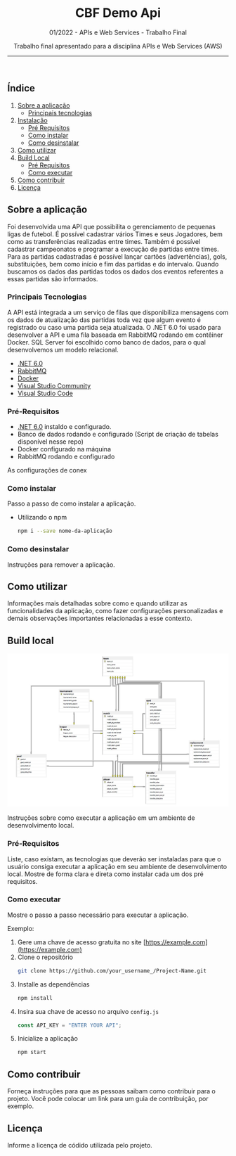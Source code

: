 <p align="center">
  <h1 align="center">CBF Demo Api</h1>
  <p align="center">
    01/2022 - APIs e Web Services - Trabalho Final  
  </p>
  <p align="center">
  Trabalho final apresentado para a disciplina APIs e Web Services (AWS)
  </p>
</p>

________________

<br />

## Índice

1. [Sobre a aplicação](#sobre-a-aplicação)
    - [Principais tecnologias](#principais-tecnologias)
2. [Instalação](#instalação)
    - [Pré Requisitos](#pré-requisitos)
    - [Como instalar](#como-instalar)
    - [Como desinstalar](#como-desinstalar)
3. [Como utilizar](#como-utilizar)
4. [Build Local](#build-local)
    - [Pré Requisitos](#pré-requisitos)
    - [Como executar](#como-executar)
5. [Como contribuir](#como-contribuir)
6. [Licença](#licença)

## Sobre a aplicação

Foi desenvolvida uma API que possibilita o gerenciamento de pequenas ligas de futebol. É possível cadastrar vários Times e seus Jogadores, bem como as transferências realizadas entre times. Também é possível cadastrar campeonatos e programar a execução de partidas entre times. Para as partidas cadastradas é possível lançar cartões (advertências), gols, substituições, bem como início e fim das partidas e do intervalo. Quando buscamos os dados das partidas todos os dados dos eventos referentes a essas partidas são informados.


### Principais Tecnologias

A API está integrada a um serviço de filas que disponibiliza mensagens com os dados de atualização das partidas toda vez que algum evento é registrado ou caso uma partida seja atualizada.
O .NET 6.0 foi usado para desenvolver a API e uma fila baseada em RabbitMQ rodando em contêiner Docker. SQL Server foi escolhido como banco de dados, para o qual desenvolvemos um modelo relacional.

- [.NET 6.0](https://dotnet.microsoft.com/)
- [RabbitMQ](https://www.rabbitmq.com/)
- [Docker](https://www.docker.com/)
- [Visual Studio Community](https://visualstudio.microsoft.com/pt-br/vs/community/)
- [Visual Studio Code](https://code.visualstudio.com/)

### Pré-Requisitos

- [.NET 6.0](https://dotnet.microsoft.com/) instaldo e configurado.
- Banco de dados rodando e configurado (Script de criação de tabelas disponível nesse repo)
- Docker configurado na máquina
- RabbitMQ rodando e configurado

As configurações de conex

### Como instalar

Passo a passo de como instalar a aplicação.

- Utilizando o npm

  ```sh
  npm i --save nome-da-aplicação
  ```

### Como desinstalar

Instruções para remover a aplicação.

## Como utilizar

Informações mais detalhadas sobre como e quando utilizar as funcionalidades da aplicação, como fazer configurações personalizadas e demais observações importantes relacionadas a esse contexto.

## Build local

![Modelo de dados](./.assets/Modelo_Banco.jpg "Modelo de dados")


Instruções sobre como executar a aplicação em um ambiente de desenvolvimento local.

### Pré-Requisitos

Liste, caso existam, as tecnologias que deverão ser instaladas para que o usuário consiga executar a aplicação em seu ambiente de desenvolvimento local. Mostre de forma clara e direta como instalar cada um dos pré requisitos.

### Como executar

Mostre o passo a passo necessário para executar a aplicação.

Exemplo:

1. Gere uma chave de acesso gratuita no site [https://example.com](https://example.com)
2. Clone o repositório
   ```sh
   git clone https://github.com/your_username_/Project-Name.git
   ```
3. Installe as dependências
   ```sh
   npm install
   ```
4. Insira sua chave de acesso no arquivo `config.js`
   ```js
   const API_KEY = "ENTER YOUR API";
   ```
5. Inicialize a aplicação
   ```sh
   npm start
   ```

## Como contribuir

Forneça instruções para que as pessoas saibam como contribuir para o projeto. Você pode colocar um link para um guia de contribuição, por exemplo.

## Licença

Informe a licença de códido utilizada pelo projeto.
